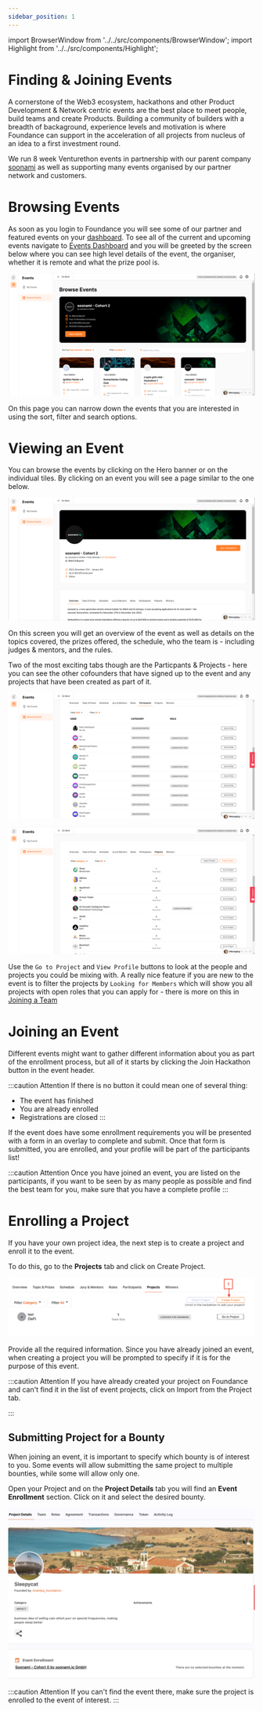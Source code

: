 ```yaml
---
sidebar_position: 1
---
```


import BrowserWindow from '../../src/components/BrowserWindow';
import Highlight from '../../src/components/Highlight';

# Finding & Joining Events

A cornerstone of the Web3 ecosystem, hackathons and other Product Development & Network centric events are the best place to meet people, build teams and create Products. Building a community of builders with a breadth of backaground, experience levels and motivation is where Foundance can support in the acceleration of all projects from nucleus of an idea to a first investment round. 

We run 8 week Venturethon events in partnership with our parent company [soonami](https://soonami.io) as well as supporting many events organised by our partner network and customers.

# Browsing Events

As soon as you login to Foundance you will see some of our partner and featured events on your [dashboard](https://app.foundance.org). To see all of the current and upcoming events navigate to [Events Dashboard](https://app.foundance.org/events) and you will be greeted by the screen below where you can see high level details of the event, the organiser, whether it is remote and what the prize pool is.

<BrowserWindow url="https://app.foundance.org/events">

![Browse Events](/img/6-browse-events.png "Browse Events")
</BrowserWindow>

On this page you can narrow down the events that you are interested in using the sort, filter and search options.

# Viewing an Event

You can browse the events by clicking on the Hero banner or on the individual tiles. By clicking on an event you will see a page similar to the one below.

<BrowserWindow url="https://app.foundance.org/events/2024">

![View Event](/img/6-view-event.png "View Event")
</BrowserWindow>

On this screen you will get an overview of the event as well as details on the topics covered, the prizes offered, the schedule, who the team is - including judges & mentors, and the rules.

Two of the most exciting tabs though are the Particpants & Projects - here you can see the other cofounders that have signed up to the event and any projects that have been created as part of it.

<BrowserWindow url="https://app.foundance.org/events/2024">

![View Event Participants](/img/6-view-event-participants.png "View Event Participants")
</BrowserWindow>

<BrowserWindow url="https://app.foundance.org/events/2024">

![View Event Projects](/img/6-view-event-projects.png "View Event Projects")
</BrowserWindow>

Use the `Go to Project` and `View Profile` buttons to look at the people and projects you could be mixing with. A really nice feature if you are new to the event is to filter the projects by `Looking for Members` which will show you all projects with open roles that you can apply for - there is more on this in [Joining a Team](/tutorial-basics/join-a-project)

# Joining an Event

Different events might want to gather different information about you as part of the enrollment process, but all of it starts by clicking the <Highlight>Join Hackathon</Highlight> button in the event header.

:::caution Attention
If there is no button it could mean one of several thing:
- The event has finished
- You are already enrolled
- Registrations are closed
:::

If the event does have some enrollment requirements you will be presented with a form in an overlay to complete and submit. Once that form is submitted, you are enrolled, and your profile will be part of the participants list!

:::caution Attention
Once you have joined an event, you are listed on the participants, if you want to be seen by as many people as possible and find the best team for you, make sure that you have a complete profile
:::

# Enrolling a Project

If you have your own project idea, the next step is to create a project and enroll it to the event. 

To do this, go to the **Projects** tab and click on <highlight>Create Project</highlight>. 

<BrowserWindow>

![Create Event Project](/img/6-create-event-project.png "Create Event Project")
</BrowserWindow>

Provide all the required information. Since you have already joined an event, when creating a project you will be prompted to specify if it is for the purpose of this event. 

:::caution Attention
If you have already created your project on Foundance and can't find it in the list of event projects, click on <highlight>Import</highlight> from the Project tab. 

:::

## Submitting Project for a Bounty

When joining an event, it is important to specify which bounty is of interest to you. Some events will allow submitting the same project to multiple bounties, while some will allow only one. 

Open your Project and on the **Project Details** tab you will find an **Event Enrollment** section. Click on it and select the desired bounty. 

<BrowserWindow>

![Select Bounty](/img/6-select-bounty.png "Select Bounty")
</BrowserWindow>

:::caution Attention
If you can't find the event there, make sure the project is enrolled to the event of interest.
:::